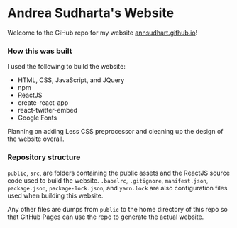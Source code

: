 # Andrea Sudharta's Website

Welcome to the GiHub repo for my website
[annsudhart.github.io](https://annsudhart.github.io)! 

### How this was built
I used the following to build the website:  
- HTML, CSS, JavaScript, and JQuery
- npm
- ReactJS
- create-react-app
- react-twitter-embed
- Google Fonts  

Planning on adding Less CSS preprocessor and cleaning up the design of the website overall.

### Repository structure

`public`, `src`, are folders containing the public assets and the ReactJS source code used to build the website. `.babelrc`, `.gitignore`, `manifest.json`, `package.json`, `package-lock.json`, and `yarn.lock` are also configuration files used when building this website. 

Any other files are dumps from `public` to the home directory of this repo so that GitHub Pages can use the repo to generate the actual website.

